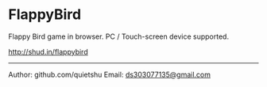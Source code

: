 FlappyBird
==========

Flappy Bird game in browser. PC / Touch-screen device supported.

http://shud.in/flappybird

----

Author: github.com/quietshu
Email: ds303077135@gmail.com
